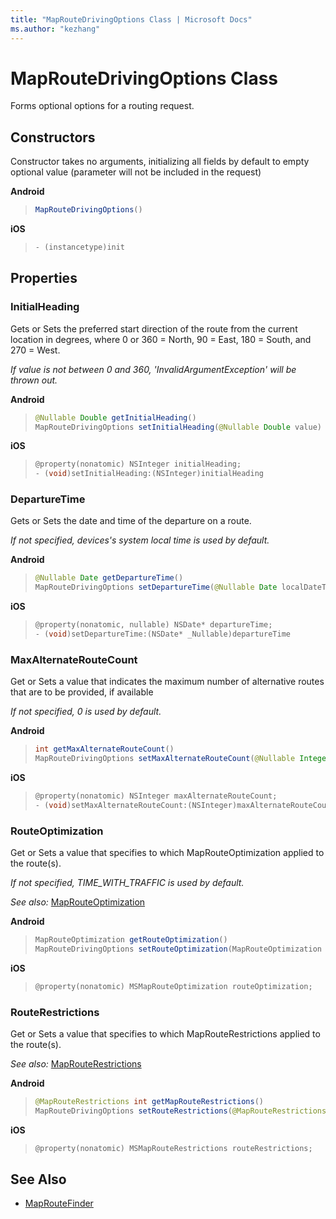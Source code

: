 ```yaml
---
title: "MapRouteDrivingOptions Class | Microsoft Docs"
ms.author: "kezhang"
---
```


# MapRouteDrivingOptions Class

Forms optional options for a routing request.

## Constructors

Constructor takes no arguments, initializing all fields by default to empty optional value (parameter will not be included in the request)

**Android**

>```java
>MapRouteDrivingOptions()
>```

**iOS**

>```objectivec
>- (instancetype)init
>```

## Properties

### InitialHeading

Gets or Sets the preferred start direction of the route from the current location in degrees, where 0 or 360 = North, 90 = East, 180 = South, and 270 = West.  

*If value is not between 0 and 360, 'InvalidArgumentException' will be thrown out.*

**Android**

>```java
>@Nullable Double getInitialHeading()
>MapRouteDrivingOptions setInitialHeading(@Nullable Double value)
>```

**iOS**

>```objectivec
>@property(nonatomic) NSInteger initialHeading;
>- (void)setInitialHeading:(NSInteger)initialHeading
>```

### DepartureTime

Gets or Sets the date and time of the departure on a route.

*If not specified, devices's system local time is used by default.*

**Android**

>```java
>@Nullable Date getDepartureTime()
>MapRouteDrivingOptions setDepartureTime(@Nullable Date localDateTime)
>```

**iOS**

>```objectivec
>@property(nonatomic, nullable) NSDate* departureTime;
>- (void)setDepartureTime:(NSDate* _Nullable)departureTime
>```

### MaxAlternateRouteCount

Get or Sets a value that indicates the maximum number of alternative routes that are to be provided, if available

*If not specified, 0 is used by default.*

**Android**

>```java
>int getMaxAlternateRouteCount()
>MapRouteDrivingOptions setMaxAlternateRouteCount(@Nullable Integer value)
>```

**iOS**

>```objectivec
>@property(nonatomic) NSInteger maxAlternateRouteCount;
>- (void)setMaxAlternateRouteCount:(NSInteger)maxAlternateRouteCount
>```

### RouteOptimization

Get or Sets a value that specifies to which MapRouteOptimization applied to the route(s).

*If not specified, TIME_WITH_TRAFFIC is used by default.*

_See also:_ [MapRouteOptimization](maprouteoptimization-enumeration.md)

**Android**

>```java
>MapRouteOptimization getRouteOptimization()
>MapRouteDrivingOptions setRouteOptimization(MapRouteOptimization routeOptimization)
>```

**iOS**

>```objectivec
>@property(nonatomic) MSMapRouteOptimization routeOptimization;
>```

### RouteRestrictions

Get or Sets a value that specifies to which MapRouteRestrictions applied to the route(s).

_See also:_ [MapRouteRestrictions](maprouterestrictions-enumeration.md)

**Android**

>```java
>@MapRouteRestrictions int getMapRouteRestrictions()
>MapRouteDrivingOptions setRouteRestrictions(@MapRouteRestrictions int routeRestrictions)
>```

**iOS**

>```objectivec
>@property(nonatomic) MSMapRouteRestrictions routeRestrictions;
>```

## See Also

* [MapRouteFinder](maproutefinder-class.md)